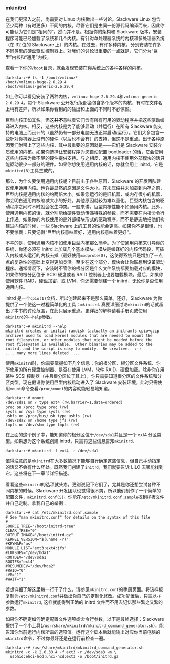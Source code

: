### mkinitrd

在我们更深入之前，尚需要对 Linux 内核做出一些讨论。Slackware Linux 包含至少两种（有时更多）不同的内核。尽管它们是由同一份源代码编译而来，因此你可能认为它们是“相同的”，然而并不是。根据你的架构和 Slackware 版本，安装程序可能已经加载了系统和几个内核。有针对单处理器系统的内核和多处理器系统（在 32 位的 Slackware 上）的内核。在过去，有许多种内核，分别安装在许多不同类型的硬盘驱动控制器上。对我们的讨论很重要的一点就是，它们分为“巨型”内核和“通用”内核。

查看一下你的`/boot`目录，就会发现安装在你系统上的各种各样的内核。

```
darkstar:~# ls -1 /boot/vmlinuz*
/boot/vmlinuz-huge-2.6.29.4
/boot/vmlinuz-generic-2.6.29.4
```

如上你可以看见安装了两种内核，`vmlinuz-huge-2.6.29.4`和`vmlinuz-generic-2.6.29.4`。每个 Slackware 公开发行版都会包含多个版本的内核，有时在文件名上稍有差异，所以如果你看到的的输出和上面的不同时不必惊慌。

巨型内核正如其名。但这**并不**意味着它们含有所有可用的驱动程序并把这些驱动编译进入内核。相反，这些内核是为了能够启动（并运行）在所有 Slackware 能支持的电脑上而设计的（虽然仍有一部分电脑无法正常启动/运行）。它们大多包含一些针对你机器上没有的硬件（以后也不会有）的支持，但这不是重点。出于各种原因我们附带上了这些内核，其中最重要的原因就是——它们是 Slackware 安装介质使用的内核。如果你选择让安装程序为您自动配置 bootloader 的话，它会使用这些内核来为数不尽的硬件提供支持。与之相反，通用内核不使用外部模块的话只能驱动很少一部分的硬件。如果你想使用通用内核的话，你就会用上 initrd，它是`mkinitrd(8)`工具生成的。

那么，为什么要使用通用内核呢？目前出于各种原因，Slackware 的开发团队建议使用通用内核。也许最显然的原因是文件大小。在未压缩并未加载到内存之前，巨型内核是通用内核的约两倍大小 ​​。如果您运行的是旧机器，或内存很小的机器，你会明白通用内核缩减大小的好处。其他原因就较为难以量化。巨型内核包含的驱动程序之间时不时就会发生冲突。一般来讲，​​ 巨型内核性能不如通用内核。此外，使用通用内核的话，就分别能给硬件驱动传递特殊的参数，而不需要在内核命令行上传递。如果你的内核使用的是外部模块形式的驱动程序，而不是静态地把他们构建进内核的时候，一些 Slackware 上的工具的性能会更高。如果你不是很懂，也不要惊慌：只要记得“巨型内核意味着好，通用内核意味着更好”。

不幸的是，使用通用内核不如使用巨型内核那么简单。为了使通用内核来引导你的系统，你还必须在 initrd 上加载几个基本模块。模块是编译好的内核代码段，可插入内核或从运行的内核去掉（最好使用`modprobe(8)`，这使得系统只是增加了一点点的复杂性的基础上变得更加灵活。至少在这个部分，模块会让你联想到设备驱动程序。通常情况下，安装时不管你的根分区是什么文件系统都要加载对应的模块，如果你的根分区位于 SCSI 硬盘或者 RAID 控制器上也要加载模块。最后，如果你使用软件 RAID，硬盘加密，或 LVM，你还需要创建一个 initrd，无论你是否使用通用内核。

initrd 是一个`cpio(1)`文档，所以创建起来不是那么简单。还好，Slackware 为你提供了一个使这一过程简单化的工具：`mkinitrd`. 真要详细讨论`mkinitrd`的话就超出了本书的讨论范围，在此只展示重点。更详细的解释请看手册页或使用`mkinitrd`的`--help`参数。

```
darkstar:~# mkinitrd --help
mkinitrd creates an initial ramdisk (actually an initramfs cpio+gzip
archive) used to load kernel modules that are needed to mount the
root filesystem, or other modules that might be needed before the
root filesystem is available.  Other binaries may be added to the
initrd, and the script is easy to modify.  Be creative.  :-)
.... many more lines deleted ....
```

使用`mkinitrd`时，你需要掌握如下几个信息：你的根分区、根分区文件系统、你所使用的所有硬盘控制器、是否在使用 LVM，软件 RAID，硬盘加密。除非你在用某种 SCSI 控制器（并且根分区位于其上），你只需要知道根分区的文件系统和分区类型。现在假设你使用巨型内核启动进入了 Slackware 安装环境，此时只需使用`mount`命令查看`/proc/mount`的内容就能轻易地知道。

```
darkstar:~# mount
/dev/sda1 on / type ext4 (rw,barrier=1,data=ordered)
proc on /proc type proc (rw)
sysfs on /sys type sysfs (rw)
usbfs on /proc/bus/usb type usbfs (rw)
/dev/sda2 on /home type jfs (rw)
tmpfs on /dev/shm type tmpfs (rw)
```

在上面的这个例子中，能知道你的根分区位于`/dev/sda1`并且是一个 ext4 分区类型。如果想为这个系统创建 initrd，只需将这些信息告知`mkinitrd`.

```
darkstar:~# mkinitrd -f ext4 -r /dev/sda1
```

值得注意的是`mkinitrd`在大多数情况下能够自行确定这些信息，但自己手动指定的话又不会有什么坏处。既然我们创建了`initrd`，我们就要告诉 LILO 去哪能找到它。这些将在下一章节详细描述。

看看这些`mkinitrd`的选项就头疼，更别说记下它们了，尤其是你还想尝试各种不同内核的时候。Slackware 开发团队也觉得很不爽，所以他们制作了一个简单的配置文件，`mkinitrd.conf(5)`。你能在`/etc/mkinitrd.conf.sample`找到样板文件并自己定制。拿我自己的举例：

```
darkstar:~# cat /etc/mkinitrd.conf.sample
# See "man mkinitrd.conf" for details on the syntax of this file
#
SOURCE_TREE="/boot/initrd-tree"
CLEAR_TREE="0"
OUTPUT_IMAGE="/boot/initrd.gz"
KERNEL_VERSION="$(uname -r)"
#KEYMAP="us"
MODULE_LIST="ext3:ext4:jfs"
#LUKSDEV="/dev/hda1"
ROOTDEV="/dev/sda1
ROOTFS="ext4"
#RESUMEDEV="/dev/hda2"
#RAID="0"
LVM="1"
#WAIT="1"
```

若想详细了解这里每一行干了什么，请参见`mkinitrd.conf`的手册页面。将该样板复制为`/etc/mkinitrd.conf`并做出你自己的定制化修改。成功配置后，只需以`-F`参数运行`mkinitrd`, 这样就能得到正确的 initrd 文件而不用去记忆那些繁之又繁的参数。

如果你不确定如何确定配置文件选项或命令行参数，以下是最终选择：Slackware 提供了一个小工具(`/usr/share/mkinitrd/mkinitrd_command_generator.sh`)，能告知你当前运行内核所需的选项值。运行这个脚本后就能输出对应你当前电脑的`mkinitrd`命令，不过你最好还是在运行前检查一遍。

```
darkstar:~# /usr/share/mkinitrd/mkinitrd_command_generator.sh
mkinitrd -c -k 2.6.33.4 -f ext3 -r /dev/sda3 -m \
  usbhid:ehci-hcd:uhci-hcd:ext3 -o /boot/initrd.gz
```
